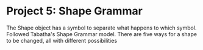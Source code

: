 
# Project 5: Shape Grammar

The Shape object has a symbol to separate what happens to which symbol. 
Followed Tabatha's Shape Grammar model. There are five ways for a shape to be changed, all with different possibilities

